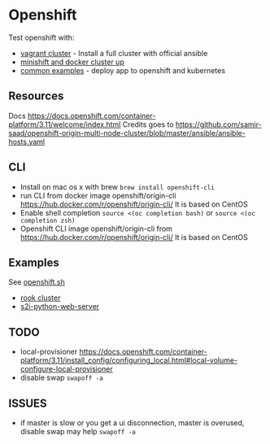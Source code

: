 
# Openshift

Test openshift with:

- [vagrant cluster](./vagrant/README.md) - Install a full cluster with official ansible
- [minishift and docker cluster up](./scripts)
- [common examples](./examples) - deploy app to openshift and kubernetes

## Resources

Docs <https://docs.openshift.com/container-platform/3.11/welcome/index.html>
Credits goes to <https://github.com/samir-saad/openshift-origin-multi-node-cluster/blob/master/ansible/ansible-hosts.yaml>

## CLI

- Install on mac os x with brew `brew install openshift-cli`
- run CLI from docker image openshift/origin-cli <https://hub.docker.com/r/openshift/origin-cli/> It is based on CentOS
- Enable shell completion `source <(oc completion bash)` or `source <(oc completion zsh)`
- Openshift CLI image openshift/origin-cli from <https://hub.docker.com/r/openshift/origin-cli/> It is based on CentOS

## Examples

See [openshift.sh](./openshift.sh)

- [rook cluster](./examples/rook)
- [s2i-python-web-server](./examples/s2i-python-web-server)

## TODO

- local-provisioner https://docs.openshift.com/container-platform/3.11/install_config/configuring_local.html#local-volume-configure-local-provisioner
- disable swap `swapoff -a` 

## ISSUES

- if master is slow or you get a ui disconnection, master is overused, disable swap may help `swapoff -a`
